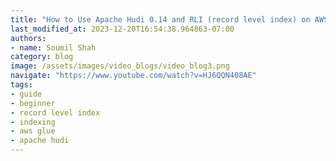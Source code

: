 ```yaml
---
title: "How to Use Apache Hudi 0.14 and RLI (record level index) on AWS Glue Step by Step Guide"
last_modified_at: 2023-12-20T16:54:38.964863-07:00
authors:
- name: Soumil Shah
category: blog
image: /assets/images/video_blogs/video_blog3.png
navigate: "https://www.youtube.com/watch?v=HJ6QQN408AE"
tags:
- guide
- beginner
- record level index
- indexing
- aws glue
- apache hudi
---
```





